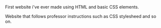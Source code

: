 First website i've ever made using HTML and basic CSS elements.

Website that follows professor instructions such as CSS stylesheed and so on.